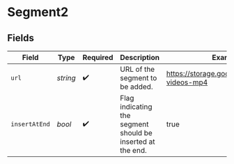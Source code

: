 # Segment2


## Fields

| Field                                                      | Type                                                       | Required                                                   | Description                                                | Example                                                    |
| ---------------------------------------------------------- | ---------------------------------------------------------- | ---------------------------------------------------------- | ---------------------------------------------------------- | ---------------------------------------------------------- |
| `url`                                                      | *string*                                                   | :heavy_check_mark:                                         | URL of the segment to be added.                            | https://storage.googleapis.com/gtv-videos-mp4              |
| `insertAtEnd`                                              | *bool*                                                     | :heavy_check_mark:                                         | Flag indicating the segment should be inserted at the end. | true                                                       |